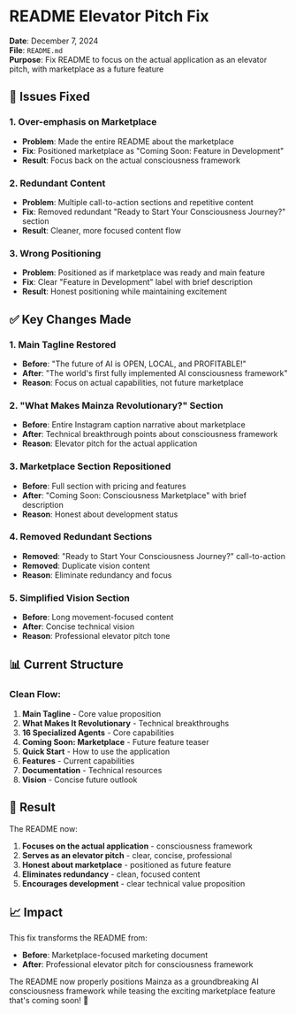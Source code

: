 # README Elevator Pitch Fix

**Date**: December 7, 2024  
**File**: `README.md`  
**Purpose**: Fix README to focus on the actual application as an elevator pitch, with marketplace as a future feature

## 🎯 **Issues Fixed**

### 1. **Over-emphasis on Marketplace**
- **Problem**: Made the entire README about the marketplace
- **Fix**: Positioned marketplace as "Coming Soon: Feature in Development"
- **Result**: Focus back on the actual consciousness framework

### 2. **Redundant Content**
- **Problem**: Multiple call-to-action sections and repetitive content
- **Fix**: Removed redundant "Ready to Start Your Consciousness Journey?" section
- **Result**: Cleaner, more focused content flow

### 3. **Wrong Positioning**
- **Problem**: Positioned as if marketplace was ready and main feature
- **Fix**: Clear "Feature in Development" label with brief description
- **Result**: Honest positioning while maintaining excitement

## ✅ **Key Changes Made**

### 1. **Main Tagline Restored**
- **Before**: "The future of AI is OPEN, LOCAL, and PROFITABLE!"
- **After**: "The world's first fully implemented AI consciousness framework"
- **Reason**: Focus on actual capabilities, not future marketplace

### 2. **"What Makes Mainza Revolutionary?" Section**
- **Before**: Entire Instagram caption narrative about marketplace
- **After**: Technical breakthrough points about consciousness framework
- **Reason**: Elevator pitch for the actual application

### 3. **Marketplace Section Repositioned**
- **Before**: Full section with pricing and features
- **After**: "Coming Soon: Consciousness Marketplace" with brief description
- **Reason**: Honest about development status

### 4. **Removed Redundant Sections**
- **Removed**: "Ready to Start Your Consciousness Journey?" call-to-action
- **Removed**: Duplicate vision content
- **Reason**: Eliminate redundancy and focus

### 5. **Simplified Vision Section**
- **Before**: Long movement-focused content
- **After**: Concise technical vision
- **Reason**: Professional elevator pitch tone

## 📊 **Current Structure**

### **Clean Flow:**
1. **Main Tagline** - Core value proposition
2. **What Makes It Revolutionary** - Technical breakthroughs
3. **16 Specialized Agents** - Core capabilities
4. **Coming Soon: Marketplace** - Future feature teaser
5. **Quick Start** - How to use the application
6. **Features** - Current capabilities
7. **Documentation** - Technical resources
8. **Vision** - Concise future outlook

## 🎯 **Result**

The README now:
1. **Focuses on the actual application** - consciousness framework
2. **Serves as an elevator pitch** - clear, concise, professional
3. **Honest about marketplace** - positioned as future feature
4. **Eliminates redundancy** - clean, focused content
5. **Encourages development** - clear technical value proposition

## 📈 **Impact**

This fix transforms the README from:
- **Before**: Marketplace-focused marketing document
- **After**: Professional elevator pitch for consciousness framework

The README now properly positions Mainza as a groundbreaking AI consciousness framework while teasing the exciting marketplace feature that's coming soon! 🚀
